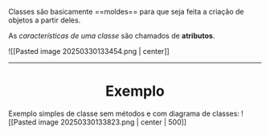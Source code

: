 Classes são basicamente ==moldes== para que seja feita a criação de objetos a partir deles.

As *características de uma classe* são chamados de **atributos**.

![[Pasted image 20250330133454.png | center]]

---
<h1 style="text-align:center">Exemplo</h1>
Exemplo simples de classe sem métodos e com diagrama de classes:
![[Pasted image 20250330133823.png | center | 500]]